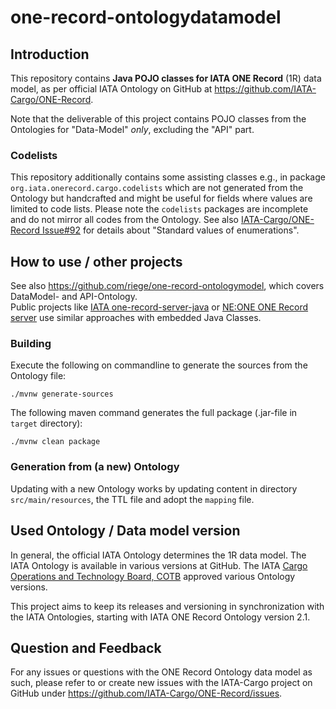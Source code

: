 # one-record-ontologydatamodel

## Introduction

This repository contains **Java POJO classes for IATA ONE Record** (1R) data model, as per
official IATA Ontology on GitHub at https://github.com/IATA-Cargo/ONE-Record.

Note that the deliverable of this project contains POJO classes from the
Ontologies for "Data-Model" _only_, excluding the "API" part.

### Codelists
This repository additionally contains some assisting classes e.g.,
in package `org.iata.onerecord.cargo.codelists` which are not generated from the
Ontology but handcrafted and might be useful for fields where values are limited 
to code lists. 
Please note the `codelists` packages are incomplete and do not  mirror all 
codes from the Ontology.
See also [IATA-Cargo/ONE-Record Issue#92](https://github.com/IATA-Cargo/ONE-Record/issues/92) for details about
"Standard values of enumerations".

## How to use / other projects

See also https://github.com/riege/one-record-ontologymodel, which covers DataModel- and
API-Ontology.
<br>
Public projects like [IATA one-record-server-java](https://github.com/IATA-Cargo/one-record-server-java)
or [NE:ONE ONE Record server](https://git.openlogisticsfoundation.org/digital-air-cargo/ne-one)
use similar approaches with embedded Java Classes.

<!-- https://github.com/riege/one-record-converter used -->

### Building

Execute the following on commandline to generate the sources from the Ontology file:

    ./mvnw generate-sources

The following maven command generates the full package (.jar-file in `target` directory):

    ./mvnw clean package

### Generation from (a new) Ontology

Updating with a new Ontology works by updating content in directory `src/main/resources`, the TTL file and adopt the `mapping` file.

## Used Ontology / Data model version

In general, the official IATA Ontology determines the 1R data model.  The IATA Ontology is available in various versions at GitHub.
The IATA [Cargo Operations and Technology Board, COTB](https://www.iata.org/en/programs/workgroups/cotb)
approved various Ontology versions.

This project aims to keep its releases and versioning in synchronization with the IATA Ontologies, starting with IATA ONE Record Ontology version 2.1.
<!--
| IATA Ontology version / endorsement                                                                           | ONE.Record Ontology-Model Library version   |
|---------------------------------------------------------------------------------------------------------------|---------------------------------------------|
| 2.1.x / [2022-Dec](https://github.com/IATA-Cargo/ONE-Record/tree/master/December-2022-standard)               | 2.1.x see [2.1.3](../../releases/tag/2.1.3) |
-->

## Question and Feedback

For any issues or questions with the ONE Record Ontology data model as such,
please refer to or create new issues with the IATA-Cargo project on GitHub under
https://github.com/IATA-Cargo/ONE-Record/issues.

